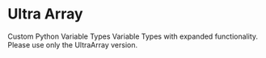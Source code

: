# Ultra Array
Custom Python Variable Types
Variable Types with expanded functionality.
Please use only the UltraArray version.
